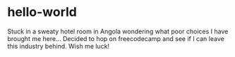 # hello-world

Stuck in a sweaty hotel room in Angola wondering what poor choices I have brought me here... Decided to hop on freecodecamp and see if I can leave this industry behind. Wish me luck!
